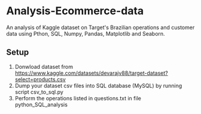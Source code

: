 # Analysis-Ecommerce-data
An analysis of Kaggle dataset on Target's Brazilian operations and customer data using Pthon, SQL, Numpy, Pandas, Matplotlib and Seaborn.

## Setup
1. Donwload dataset from https://www.kaggle.com/datasets/devarajv88/target-dataset?select=products.csv
2. Dump your dataset csv files into SQL database (MySQL) by running script csv_to_sql.py
3. Perform the operations listed in questions.txt in file python_SQL_analysis
